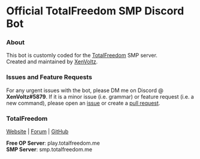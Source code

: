 # Official TotalFreedom SMP Discord Bot
### About
This bot is customly coded for the [TotalFreedom](https://totalfreedom.me/) SMP server.<br>
Created and maintained by [XenVoltz](https://github.com/XenVoltz).

### Issues and Feature Requests
For any urgent issues with the bot, please DM me on Discord @ **XenVoltz#5879**. If it is a minor issue (i.e. grammar) or feature request (i.e. a new command), please open an [issue](https://github.com/XenVoltz/TFSMPBot/issues/new) or create a [pull request](https://github.com/XenVoltz/TFSMPBot/compare).

### TotalFreedom
[Website](https://totalfreedom.me/) | [Forum](https://forum.totalfreedom.me/) | [GitHub](https://github.com/AtlasMediaGroup/TotalFreedomMod)

**Free OP Server**: play.totalfreedom.me <br>
**SMP Server**: smp.totalfreedom.me